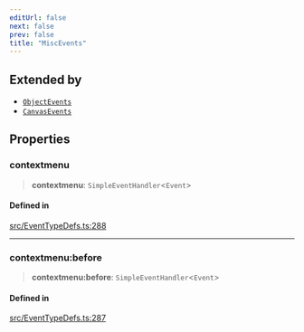 ```yaml
---
editUrl: false
next: false
prev: false
title: "MiscEvents"
---
```


## Extended by

- [`ObjectEvents`](/api/interfaces/objectevents/)
- [`CanvasEvents`](/api/interfaces/canvasevents/)

## Properties

### contextmenu

> **contextmenu**: `SimpleEventHandler`\<`Event`\>

#### Defined in

[src/EventTypeDefs.ts:288](https://github.com/fabricjs/fabric.js/blob/8748628df7e9de00ba77413bfc3ad9e9fe9d4f30/src/EventTypeDefs.ts#L288)

***

### contextmenu:before

> **contextmenu:before**: `SimpleEventHandler`\<`Event`\>

#### Defined in

[src/EventTypeDefs.ts:287](https://github.com/fabricjs/fabric.js/blob/8748628df7e9de00ba77413bfc3ad9e9fe9d4f30/src/EventTypeDefs.ts#L287)
